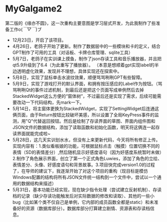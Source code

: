 # MyGalgame2
第二版的《缘亦不圆》，这一次重构主要意图是学习层式开发，为此我制作了些准备工作o(*￣▽￣*)ブ
* 12月23日，开启了该项目。
* 4月26日，老鸽子开始了更新。制作了数据层中的一些模块和卡的定义，结合GPT制作了可用的工具（对话板、卡牌仓库管理、sqlite工具）
* 5月7日，老鸽子在实训课上摸鱼，制作了json存读工具和音乐播放器，并且把qt5.9升级到了6.4（为此重写了播放器）。 （本意是想顺着gpt实现label的半边透明虚化效果，发现并不理想，具体实现还在探索中。
* 5月8日，实现了鼠标单击水波纹效果，顺便骂骂咧咧GPT有些智障。
* 5月9日，实现了游戏打开的默认界面，和拥有按压感应的Label作为按钮。（骂骂咧咧Qt的事件过滤机制，到最后还是把这个页面写成单例然后去掉StackedWidget这么方便的“窗体树”，不过最后还是实现了需求，后续可能需要改动一下代码结构，先mark一下。
* 5月14日，将主窗体更换为StackedWidget，实现了SettingWidget后连通这俩页面，由于Return按钮比较破坏美感，所以设置了全局KeyPress事件的监测，用"Q"代替返回按钮。然后是绘制了存读界面的草图、界面内组件图和JSON文件的数据结构，添加了读取函数和初始化函数，明天将这俩连一起存读界面就能完成啦~
* 5月28日，这几天实训划水水，但没有上来更新代码，今天将所有修正上传。实现内容有：1.类似看板娘的功能，可根据鼠标点击（触摸）位置切换不同的表情（SD的表情差分）,然后随机显示好感度语句（因为好感度系统暂时未做）2.制作了角色展示界面，创立了第一个正式角色Luwies，添加了角色的立绘、表情差分、头像、好感度语句和背景故事。3.项目快完成version1.0的过程了，在导师的建议下，我逐渐开始了对这个项目的重构（现目标是模仿Windows配置的结构将所有JSON文件统一结构到一个文件中，尝试以一个通用的数据结构来描述）
* 5月31日，基本功能已经实现，现在缺少指令处理（尝试建立反射机制）、存读档的记录（缺少存读功能触发后对实际数据的修改和读取）、其他的一些小bug（比如某个类不仅自己是单例，它内部的成员函数全都是static）和未准备好的资源（数据库部分）。数据库部分打算建立剧情、资源表和存读档信息。
